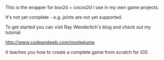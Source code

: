 This is the wrapper for box2d + cocos2d I use in my own game projects.

It's not yet complete - e.g. joints are not yet supported.

To get started you can visit Ray Wenderlich's blog and check out my tutorial:

http://www.codeandweb.com/monkejump

It teaches you how to create a complete game from scratch for iOS

